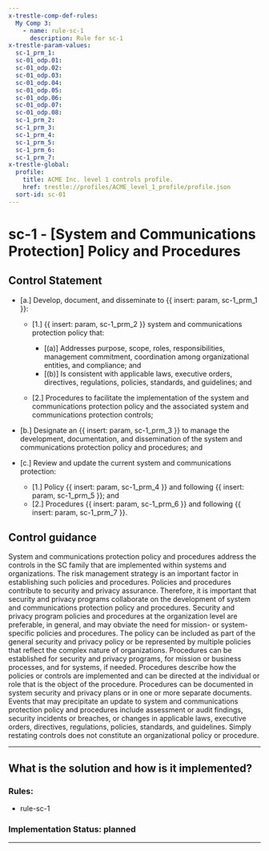```yaml
---
x-trestle-comp-def-rules:
  My Comp 3:
    - name: rule-sc-1
      description: Rule for sc-1
x-trestle-param-values:
  sc-1_prm_1:
  sc-01_odp.01:
  sc-01_odp.02:
  sc-01_odp.03:
  sc-01_odp.04:
  sc-01_odp.05:
  sc-01_odp.06:
  sc-01_odp.07:
  sc-01_odp.08:
  sc-1_prm_2:
  sc-1_prm_3:
  sc-1_prm_4:
  sc-1_prm_5:
  sc-1_prm_6:
  sc-1_prm_7:
x-trestle-global:
  profile:
    title: ACME Inc. level 1 controls profile.
    href: trestle://profiles/ACME_level_1_profile/profile.json
  sort-id: sc-01
---
```


# sc-1 - \[System and Communications Protection\] Policy and Procedures

## Control Statement

- \[a.\] Develop, document, and disseminate to {{ insert: param, sc-1_prm_1 }}:

  - \[1.\] {{ insert: param, sc-1_prm_2 }} system and communications protection policy that:

    - \[(a)\] Addresses purpose, scope, roles, responsibilities, management commitment, coordination among organizational entities, and compliance; and
    - \[(b)\] Is consistent with applicable laws, executive orders, directives, regulations, policies, standards, and guidelines; and

  - \[2.\] Procedures to facilitate the implementation of the system and communications protection policy and the associated system and communications protection controls;

- \[b.\] Designate an {{ insert: param, sc-1_prm_3 }} to manage the development, documentation, and dissemination of the system and communications protection policy and procedures; and

- \[c.\] Review and update the current system and communications protection:

  - \[1.\] Policy {{ insert: param, sc-1_prm_4 }} and following {{ insert: param, sc-1_prm_5 }}; and
  - \[2.\] Procedures {{ insert: param, sc-1_prm_6 }} and following {{ insert: param, sc-1_prm_7 }}.

## Control guidance

System and communications protection policy and procedures address the controls in the SC family that are implemented within systems and organizations. The risk management strategy is an important factor in establishing such policies and procedures. Policies and procedures contribute to security and privacy assurance. Therefore, it is important that security and privacy programs collaborate on the development of system and communications protection policy and procedures. Security and privacy program policies and procedures at the organization level are preferable, in general, and may obviate the need for mission- or system-specific policies and procedures. The policy can be included as part of the general security and privacy policy or be represented by multiple policies that reflect the complex nature of organizations. Procedures can be established for security and privacy programs, for mission or business processes, and for systems, if needed. Procedures describe how the policies or controls are implemented and can be directed at the individual or role that is the object of the procedure. Procedures can be documented in system security and privacy plans or in one or more separate documents. Events that may precipitate an update to system and communications protection policy and procedures include assessment or audit findings, security incidents or breaches, or changes in applicable laws, executive orders, directives, regulations, policies, standards, and guidelines. Simply restating controls does not constitute an organizational policy or procedure.

______________________________________________________________________

## What is the solution and how is it implemented?

<!-- For implementation status enter one of: implemented, partial, planned, alternative, not-applicable -->

<!-- Note that the list of rules under ### Rules: is read-only and changes will not be captured after assembly to JSON -->

<!-- Add control implementation description here for control: sc-1 -->

### Rules:

  - rule-sc-1

### Implementation Status: planned

______________________________________________________________________
